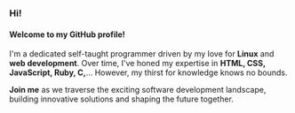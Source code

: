 ### Hi!
#### Welcome to my GitHub profile! 
I'm a dedicated self-taught programmer driven by my love for **Linux** and **web development**.
Over time, I've honed my expertise in **HTML, CSS, JavaScript, Ruby, C,**...
However, my thirst for knowledge knows no bounds.

**Join me** as we traverse the exciting software development landscape, building innovative solutions and shaping the future together.
